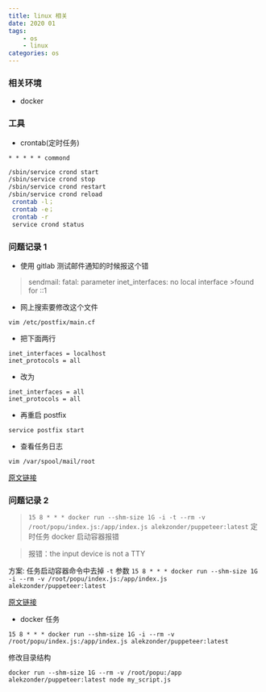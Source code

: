 ```yaml
---
title: linux 相关
date: 2020 01
tags:
    - os
    - linux
categories: os
---
```


### 相关环境

-   docker

### 工具

-   crontab(定时任务)

`* * * * * commond`

```bash
/sbin/service crond start
/sbin/service crond stop
/sbin/service crond restart
/sbin/service crond reload
 crontab -l；
 crontab -e；
 crontab -r
 service crond status
```

### 问题记录 1

-   使用 gitlab 测试邮件通知的时候报这个错

> sendmail: fatal: parameter inet_interfaces: no local interface >found for ::1

-   网上搜索要修改这个文件

`vim /etc/postfix/main.cf`

-   把下面两行

```
inet_interfaces = localhost
inet_protocols = all
```

-   改为

```
inet_interfaces = all
inet_protocols = all
```

-   再重启 postfix

`service postfix start`

-   查看任务日志

`vim /var/spool/mail/root`

[原文链接](https://blog.csdn.net/github_37673306/java/article/details/84755551)

### 问题记录 2

> `15 8 * * * docker run --shm-size 1G -i -t --rm -v /root/popu/index.js:/app/index.js alekzonder/puppeteer:latest`
> 定时任务 docker 启动容器报错

> 报错：the input device is not a TTY

方案: 任务启动容器命令中去掉 `-t` 参数
`15 8 * * * docker run --shm-size 1G -i --rm -v /root/popu/index.js:/app/index.js alekzonder/puppeteer:latest`

[原文链接](https://www.cnblogs.com/killall007/p/9494189.html)

-   docker 任务

`15 8 * * * docker run --shm-size 1G -i --rm -v /root/popu/index.js:/app/index.js alekzonder/puppeteer:latest`

修改目录结构

`docker run --shm-size 1G --rm -v /root/popu:/app alekzonder/puppeteer:latest node my_script.js`
